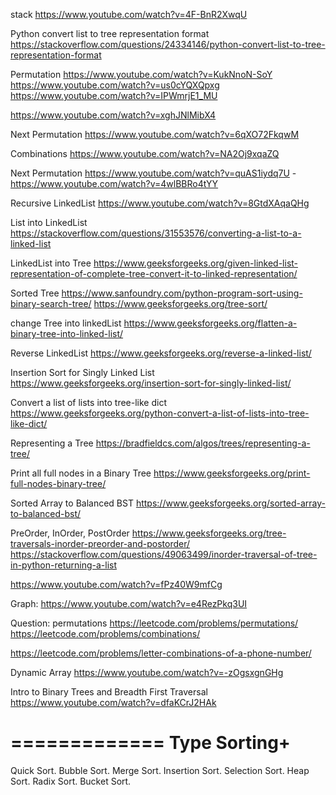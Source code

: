 stack
https://www.youtube.com/watch?v=4F-BnR2XwqU

Python convert list to tree representation format
https://stackoverflow.com/questions/24334146/python-convert-list-to-tree-representation-format

Permutation
https://www.youtube.com/watch?v=KukNnoN-SoY
https://www.youtube.com/watch?v=us0cYQXQpxg
https://www.youtube.com/watch?v=IPWmrjE1_MU

https://www.youtube.com/watch?v=xghJNlMibX4

Next Permutation
https://www.youtube.com/watch?v=6qXO72FkqwM

Combinations
https://www.youtube.com/watch?v=NA2Oj9xqaZQ

Next Permutation https://www.youtube.com/watch?v=quAS1iydq7U - https://www.youtube.com/watch?v=4wlBBRo4tYY

Recursive LinkedList
https://www.youtube.com/watch?v=8GtdXAqaQHg

List into LinkedList
https://stackoverflow.com/questions/31553576/converting-a-list-to-a-linked-list

LinkedList into Tree
https://www.geeksforgeeks.org/given-linked-list-representation-of-complete-tree-convert-it-to-linked-representation/

Sorted Tree
https://www.sanfoundry.com/python-program-sort-using-binary-search-tree/
https://www.geeksforgeeks.org/tree-sort/

change Tree into linkedList
https://www.geeksforgeeks.org/flatten-a-binary-tree-into-linked-list/

Reverse LinkedList
https://www.geeksforgeeks.org/reverse-a-linked-list/

Insertion Sort for Singly Linked List
https://www.geeksforgeeks.org/insertion-sort-for-singly-linked-list/

Convert a list of lists into tree-like dict
https://www.geeksforgeeks.org/python-convert-a-list-of-lists-into-tree-like-dict/

Representing a Tree
https://bradfieldcs.com/algos/trees/representing-a-tree/

Print all full nodes in a Binary Tree
https://www.geeksforgeeks.org/print-full-nodes-binary-tree/

Sorted Array to Balanced BST
https://www.geeksforgeeks.org/sorted-array-to-balanced-bst/

PreOrder, InOrder, PostOrder
https://www.geeksforgeeks.org/tree-traversals-inorder-preorder-and-postorder/
https://stackoverflow.com/questions/49063499/inorder-traversal-of-tree-in-python-returning-a-list

https://www.youtube.com/watch?v=fPz40W9mfCg

Graph:
https://www.youtube.com/watch?v=e4RezPkq3UI

Question:
permutations
https://leetcode.com/problems/permutations/
https://leetcode.com/problems/combinations/

https://leetcode.com/problems/letter-combinations-of-a-phone-number/

Dynamic Array
https://www.youtube.com/watch?v=-zOgsxgnGHg

Intro to Binary Trees and Breadth First Traversal
https://www.youtube.com/watch?v=dfaKCrJ2HAk

=============
Type Sorting+
=============
Quick Sort.
Bubble Sort.
Merge Sort.
Insertion Sort.
Selection Sort.
Heap Sort.
Radix Sort.
Bucket Sort.
